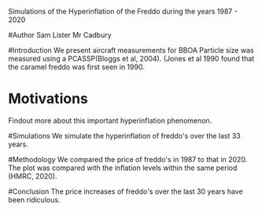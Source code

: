 Simulations of the Hyperinflation of the Freddo during the years 1987 - 2020

#Author
Sam Lister
Mr Cadbury

#Introduction
We present aircraft measurements for BBOA
Particle size was measured using a PCASSP(Bloggs et al, 2004).
(Jones et al 1990 found that the caramel freddo was first seen in 1990.

# Motivations
Findout more about this important hyperinflation phenomenon.

#Simulations
We simulate the hyperinflation of freddo's over the last 33 years.

#Methodology
We compared the price of freddo's in 1987 to that in 2020. The plot was compared with the inflation levels within the same period (HMRC, 2020). 

#Conclusion
The price increases of freddo's over the last 30 years have been ridiculous.